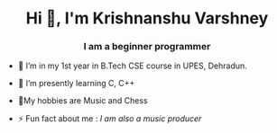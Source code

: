 <h1 align="center">Hi 👋, I'm Krishnanshu Varshney</h1>
<h3 align="center">I am a beginner programmer</h3>

- 🔭 I’m in my 1st year in B.Tech CSE course in UPES, Dehradun.
- 🌱 I’m presently learning  C, C++
- 💬My hobbies are Music and Chess

- ⚡ Fun fact about me :   *I am also a music producer*
